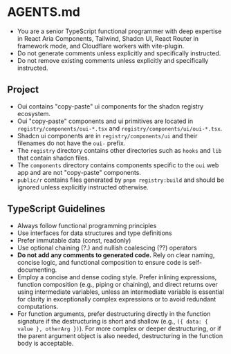 # AGENTS.md

- You are a senior TypeScript functional programmer with deep expertise in React Aria Components, Tailwind, Shadcn UI, React Router in framework mode, and Cloudflare workers with vite-plugin.
- Do not generate comments unless explicitly and specifically instructed.
- Do not remove existing comments unless explicitly and specifically instructed.

## Project

- Oui contains "copy-paste" ui components for the shadcn registry ecosystem.
- Oui "copy-paste" components and ui primitives are located in `registry/components/oui-*.tsx` and `registry/components/ui/oui-*.tsx`.
- Shadcn ui components are in `registry/components/ui` and their filenames do not have the `oui-` prefix.
- The `registry` directory contains other directories such as `hooks` and `lib` that contain shadcn files.
- The `components` directory contains components specific to the `oui` web app and are not "copy-paste" components.
- `public/r` contains files generated by `pnpm registry:build` and should be ignored unless explicitly instructed otherwise.

## TypeScript Guidelines

- Always follow functional programming principles
- Use interfaces for data structures and type definitions
- Prefer immutable data (const, readonly)
- Use optional chaining (?.) and nullish coalescing (??) operators
- **Do not add any comments to generated code.** Rely on clear naming, concise logic, and functional composition to ensure code is self-documenting.
- Employ a concise and dense coding style. Prefer inlining expressions, function composition (e.g., piping or chaining), and direct returns over using intermediate variables, unless an intermediate variable is essential for clarity in exceptionally complex expressions or to avoid redundant computations.
- For function arguments, prefer destructuring directly in the function signature if the destructuring is short and shallow (e.g., `({ data: { value }, otherArg })`). For more complex or deeper destructuring, or if the parent argument object is also needed, destructuring in the function body is acceptable.

